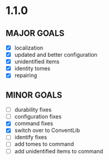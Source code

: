 # 1.1.0
## MAJOR GOALS
- [x] localization
- [x] updated and better configuration
- [x] unidentified items
- [x] identity tomes
- [x] repairing

## MINOR GOALS
- [ ] durability fixes
- [ ] configuration fixes
- [x] command fixes
- [x] switch over to ConventLib
- [ ] identify fixes
- [ ] add tomes to command
- [ ] add unidentified items to command
